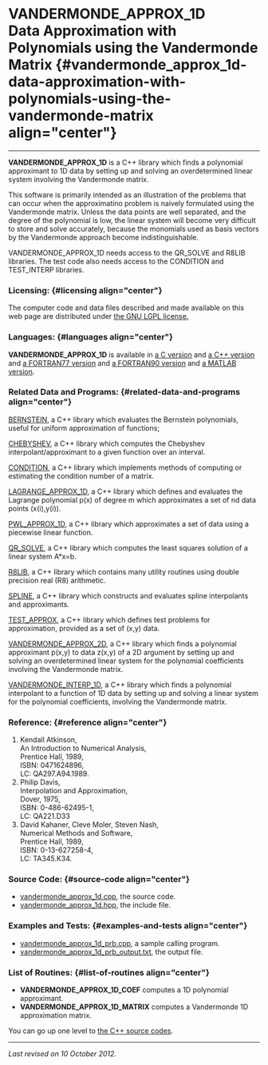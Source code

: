 VANDERMONDE\_APPROX\_1D\
Data Approximation with Polynomials using the Vandermonde Matrix {#vandermonde_approx_1d-data-approximation-with-polynomials-using-the-vandermonde-matrix align="center"}
================================================================

------------------------------------------------------------------------

**VANDERMONDE\_APPROX\_1D** is a C++ library which finds a polynomial
approximant to 1D data by setting up and solving an overdetermined
linear system involving the Vandermonde matrix.

This software is primarily intended as an illustration of the problems
that can occur when the approximatino problem is naively formulated
using the Vandermonde matrix. Unless the data points are well separated,
and the degree of the polynomial is low, the linear system will become
very difficult to store and solve accurately, because the monomials used
as basis vectors by the Vandermonde approach become indistinguishable.

VANDERMONDE\_APPROX\_1D needs access to the QR\_SOLVE and R8LIB
libraries. The test code also needs access to the CONDITION and
TEST\_INTERP libraries.

### Licensing: {#licensing align="center"}

The computer code and data files described and made available on this
web page are distributed under [the GNU LGPL
license.](../../txt/gnu_lgpl.txt)

### Languages: {#languages align="center"}

**VANDERMONDE\_APPROX\_1D** is available in [a C
version](../../c_src/vandermonde_approx_1d/vandermonde_approx_1d.md)
and [a C++
version](../../master/vandermonde_approx_1d/vandermonde_approx_1d.md)
and [a FORTRAN77
version](../../f77_src/vandermonde_approx_1d/vandermonde_approx_1d.md)
and [a FORTRAN90
version](../../f_src/vandermonde_approx_1d/vandermonde_approx_1d.md)
and [a MATLAB
version](../../m_src/vandermonde_approx_1d/vandermonde_approx_1d.md).

### Related Data and Programs: {#related-data-and-programs align="center"}

[BERNSTEIN](../../master/bernstein/bernstein.md), a C++ library which
evaluates the Bernstein polynomials, useful for uniform approximation of
functions;

[CHEBYSHEV](../../master/chebyshev/chebyshev.md), a C++ library which
computes the Chebyshev interpolant/approximant to a given function over
an interval.

[CONDITION](../../master/condition/condition.md), a C++ library which
implements methods of computing or estimating the condition number of a
matrix.

[LAGRANGE\_APPROX\_1D](../../master/lagrange_approx_1d/lagrange_approx_1d.md),
a C++ library which defines and evaluates the Lagrange polynomial p(x)
of degree m which approximates a set of nd data points (x(i),y(i)).

[PWL\_APPROX\_1D](../../master/pwl_approx_1d/pwl_approx_1d.md), a C++
library which approximates a set of data using a piecewise linear
function.

[QR\_SOLVE](../../master/qr_solve/qr_solve.md), a C++ library which
computes the least squares solution of a linear system A\*x=b.

[R8LIB](../../master/r8lib/r8lib.md), a C++ library which contains
many utility routines using double precision real (R8) arithmetic.

[SPLINE](../../master/spline/spline.md), a C++ library which
constructs and evaluates spline interpolants and approximants.

[TEST\_APPROX](../../master/test_approx/test_approx.md), a C++
library which defines test problems for approximation, provided as a set
of (x,y) data.

[VANDERMONDE\_APPROX\_2D](../../master/vandermonde_approx_2d/vandermonde_approx_2d.md),
a C++ library which finds a polynomial approximant p(x,y) to data z(x,y)
of a 2D argument by setting up and solving an overdetermined linear
system for the polynomial coefficients involving the Vandermonde matrix.

[VANDERMONDE\_INTERP\_1D](../../master/vandermonde_interp_1d/vandermonde_interp_1d.md),
a C++ library which finds a polynomial interpolant to a function of 1D
data by setting up and solving a linear system for the polynomial
coefficients, involving the Vandermonde matrix.

### Reference: {#reference align="center"}

1.  Kendall Atkinson,\
    An Introduction to Numerical Analysis,\
    Prentice Hall, 1989,\
    ISBN: 0471624896,\
    LC: QA297.A94.1989.
2.  Philip Davis,\
    Interpolation and Approximation,\
    Dover, 1975,\
    ISBN: 0-486-62495-1,\
    LC: QA221.D33
3.  David Kahaner, Cleve Moler, Steven Nash,\
    Numerical Methods and Software,\
    Prentice Hall, 1989,\
    ISBN: 0-13-627258-4,\
    LC: TA345.K34.

### Source Code: {#source-code align="center"}

-   [vandermonde\_approx\_1d.cpp](vandermonde_approx_1d.cpp), the source
    code.
-   [vandermonde\_approx\_1d.hpp](vandermonde_approx_1d.hpp), the
    include file.

### Examples and Tests: {#examples-and-tests align="center"}

-   [vandermonde\_approx\_1d\_prb.cpp](vandermonde_approx_1d_prb.cpp), a
    sample calling program.
-   [vandermonde\_approx\_1d\_prb\_output.txt](vandermonde_approx_1d_prb_output.txt),
    the output file.

### List of Routines: {#list-of-routines align="center"}

-   **VANDERMONDE\_APPROX\_1D\_COEF** computes a 1D polynomial
    approximant.
-   **VANDERMONDE\_APPROX\_1D\_MATRIX** computes a Vandermonde 1D
    approximation matrix.

You can go up one level to [the C++ source codes](../cpp_src.md).

------------------------------------------------------------------------

*Last revised on 10 October 2012.*
